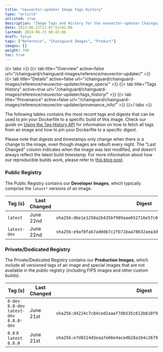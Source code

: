 ```yaml
---
title: "neuvector-updater Image Tags History"
type: "article"
unlisted: true
description: "Image Tags and History for the neuvector-updater Chainguard Image"
date: 2023-06-22T11:07:52+02:00
lastmod: 2024-06-23 00:43:06
draft: false
tags: ["Reference", "Chainguard Images", "Product"]
images: []
weight: 700
toc: true
---
```


{{< tabs >}}
{{< tab title="Overview" active=false url="/chainguard/chainguard-images/reference/neuvector-updater/" >}}
{{< tab title="Details" active=false url="/chainguard/chainguard-images/reference/neuvector-updater/image_specs/" >}}
{{< tab title="Tags History" active=true url="/chainguard/chainguard-images/reference/neuvector-updater/tags_history/" >}}
{{< tab title="Provenance" active=false url="/chainguard/chainguard-images/reference/neuvector-updater/provenance_info/" >}}
{{</ tabs >}}

The following tables contains the most recent tags and digests that can be used to pin your Dockerfile to a specific build of this image. Check our guide on [Using the Tag History API](/chainguard/chainguard-images/using-the-tag-history-api/) for information on how to fetch all tags from an image and how to pin your Dockerfile to a specific digest.

Please note that digests and timestamps only change when there is a change to the image, even though images are rebuilt every night. The "Last Changed" column indicates when the image was last modified, and doesn't always reflect the latest build timestamp. For more information about how our reproducible builds work, please refer to [this blog post](https://www.chainguard.dev/unchained/reproducing-chainguards-reproducible-image-builds).

### Public Registry
The Public Registry contains our **Developer Images**, which typically comprise the `latest*` versions of an image.

| Tag (s)       | Last Changed | Digest                                                                    |
|---------------|--------------|---------------------------------------------------------------------------|
|  `latest`     | June 22nd    | `sha256:dbe1e1250a2b435bf989aae652716e57c01db06c34a07d9e9c1cf7b9fb2bd4dc` |
|  `latest-dev` | June 22nd    | `sha256:e9af0fab7ad0db7c2fb71baa78632aea3d717475f01c125acb41c7d391d705c6` |


### Private/Dedicated Registry
The Private/Dedicated Registry contains our **Production Images**, which include all versioned tags of an image and special images that are not available in the public registry (including FIPS images and other custom builds).

| Tag (s)                                     | Last Changed | Digest                                                                    |
|---------------------------------------------|--------------|---------------------------------------------------------------------------|
|  `8-dev` `8.8-dev` `latest-dev` `8.8.0-dev` | June 21st    | `sha256:d4224c7c84ced2aaaf7db535c612b610f93c0ec32bc47dbab476b6ed18cf01aa` |
|  `8.8` `8` `latest` `8.8.0`                 | June 21st    | `sha256:e7d8314d3eaa7e66e4acedb28a164c2679b4a9c1406027aafd18d725733375c2` |

